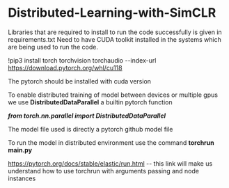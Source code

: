 # Distributed-Learning-with-SimCLR

Libraries that are required to install to run the code successfully is given in requirements.txt
Need to have CUDA toolkit installed in the systems which are being used to run the code.

!pip3 install torch torchvision torchaudio --index-url https://download.pytorch.org/whl/cu118

The pytorch should be installed with cuda version

To enable distributed training of model between devices or multiple gpus we use **DistributedDataParallel** a builtin pytorch function

_**from torch.nn.parallel import DistributedDataParallel**_

The model file used is directly a pytorch github model file 

To run the model in distributed environment use the command
**torchrun main.py**

https://pytorch.org/docs/stable/elastic/run.html  -- this link will make us understand how to use torchrun with arguments passing and node instances
